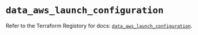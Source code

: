 # `data_aws_launch_configuration`

Refer to the Terraform Registory for docs: [`data_aws_launch_configuration`](https://registry.terraform.io/providers/hashicorp/aws/5.6.2/docs/data-sources/launch_configuration).
